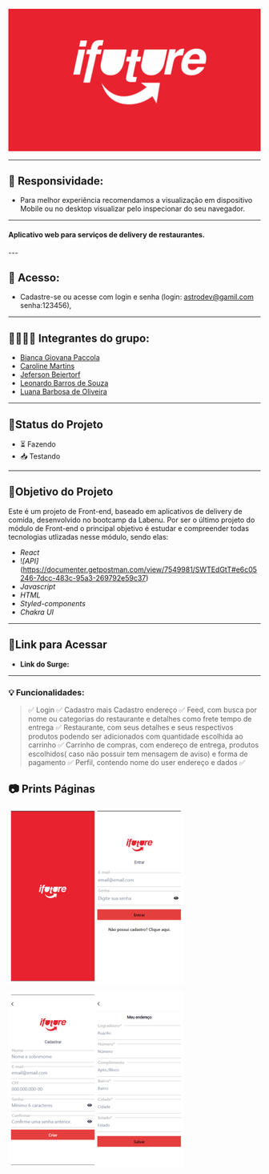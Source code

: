 <!-- <h1 align="center">
     Labefood
</h1> -->

![](./src/img/capa-readme.png)

---

## 📱 Responsividade: 
- Para melhor experiência recomendamos a visualização em dispositivo Mobile ou no desktop visualizar pelo inspecionar do seu navegador.
---

<h4 align="left">
    Aplicativo web para serviços de delivery de restaurantes.
</h4>
---

## 🔐 Acesso:
- Cadastre-se ou acesse com login e senha (login: astrodev@gamil.com senha:123456),

---

##  👩🏽👨🏾 Integrantes do grupo:

- [Bianca Giovana Paccola](https://github.com/BiancaPaccola)
- [Caroline Martins](https://github.com/CarolineMartins09)
- [Jeferson Beiertorf](https://github.com/Jeferson-Beiertorf)
- [Leonardo Barros de Souza](https://github.com/FluffyThread)
- [Luana Barbosa de Oliveira](https://github.com/deoliveiraluana)

---

##  🧭Status do Projeto

 - ⏳ Fazendo
 - 📥 Testando 

---

##  🎯Objetivo do Projeto

Este é um projeto de Front-end, baseado em aplicativos de delivery de comida, desenvolvido no bootcamp da Labenu. Por ser o último projeto do módulo de Front-end o principal objetivo é estudar e compreender todas tecnologias utlizadas nesse módulo, sendo elas: 
* _React_
* !*[API]*(https://documenter.getpostman.com/view/7549981/SWTEdGtT#e6c05246-7dcc-483c-95a3-269792e59c37)
* _Javascript_
* _HTML_
* _Styled-components_
* _Chakra UI_


---
## 🔗Link para Acessar

- **Link do Surge:** 

---

### 💡 Funcionalidades:
> ✅ Login
> ✅ Cadastro mais Cadastro endereço
> ✅ Feed, com busca por nome ou categorias do restaurante e detalhes como frete tempo de entrega
✅ Restaurante, com seus detalhes e seus respectivos produtos podendo ser adicionados com quantidade escolhida ao carrinho
✅ Carrinho de compras, com endereço de entrega, produtos escolhidos( caso não possuir tem mensagem de aviso) e forma de pagamento
✅ Perfil, contendo nome do user endereço e dados
✅ 

## 📷 Prints Páginas

![](./src/img/home-login.png)

![](./src/img/name-endereco.png)

